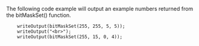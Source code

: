 The following code example will output an example numbers returned from the bitMaskSet() function.

```luceescript+trycf 
    writeOutput(bitMaskSet(255, 255, 5, 5));
    writeOutput("<br>");
    writeOutput(bitMaskSet(255, 15, 0, 4));
```
